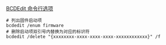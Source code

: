 [BCDEdit 命令行选项](https://msdn.microsoft.com/zh-cn/library/windows/hardware/mt450468(v=vs.85).aspx)

```
# 列出固件启动项
bcdedit /enum firmware
# 删除启动项双引号内替换为对应的标识符
bcdedit /delete "{xxxxxxxx-xxxx-xxxx-xxxx-xxxxxxxxxxxx}" /f
```

